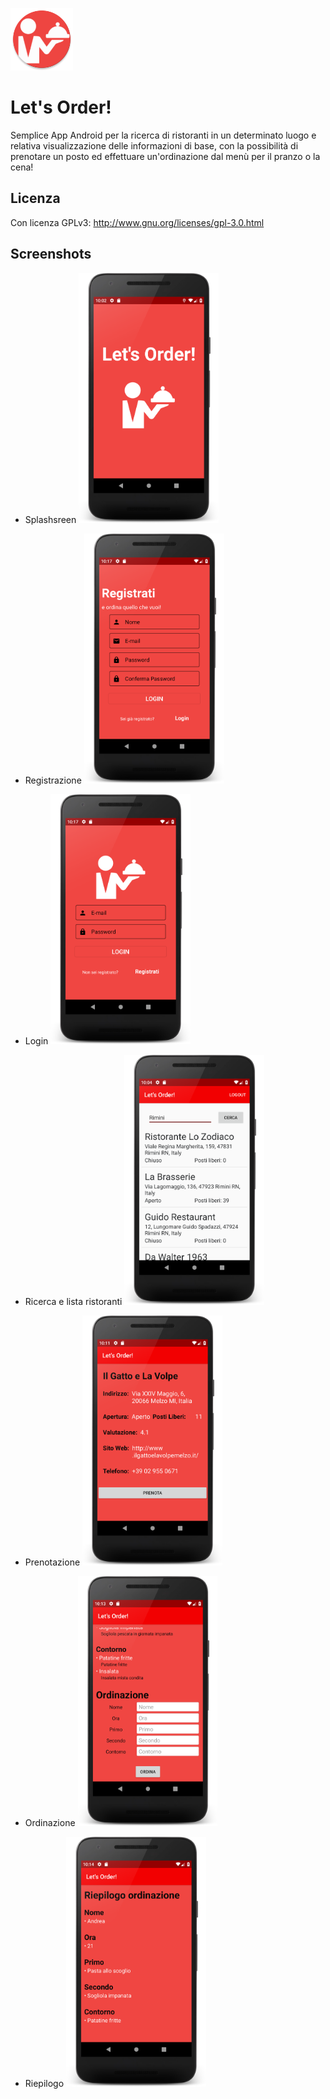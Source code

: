 <a><img src='https://raw.githubusercontent.com/andreadeluna/ProgettoPDGT/master/img/icona.png' alt='icon' height='100'/></a>

# Let's Order!
Semplice App Android per la ricerca di ristoranti in un determinato luogo e relativa visualizzazione delle informazioni di base, con la possibilità di prenotare un posto ed effettuare un'ordinazione dal menù per il pranzo o la cena!

## Licenza
Con licenza GPLv3: http://www.gnu.org/licenses/gpl-3.0.html

## Screenshots
* Splashsreen
<a><img src='https://raw.githubusercontent.com/andreadeluna/ProgettoPDGT/master/img/splashscreen.png' height='400' alt='icon'/></a>

* Registrazione
<a><img src='https://raw.githubusercontent.com/andreadeluna/ProgettoPDGT/master/img/registrazione.png' height='400' alt='icon'/></a>

* Login
<a><img src='https://raw.githubusercontent.com/andreadeluna/ProgettoPDGT/master/img/login.png' height='400' alt='icon'/></a>

* Ricerca e lista ristoranti
<a><img src='https://raw.githubusercontent.com/andreadeluna/ProgettoPDGT/master/img/lista_ristoranti.png' height='400' alt='icon'/></a>

* Prenotazione
<a><img src='https://raw.githubusercontent.com/andreadeluna/ProgettoPDGT/master/img/prenotazione.png' height='400' alt='icon'/></a>

* Ordinazione
<a><img src='https://raw.githubusercontent.com/andreadeluna/ProgettoPDGT/master/img/ordinazione.png' height='400' alt='icon'/></a>

* Riepilogo
<a><img src='https://raw.githubusercontent.com/andreadeluna/ProgettoPDGT/master/img/riepilogo.png' height='400' alt='icon'/></a>
